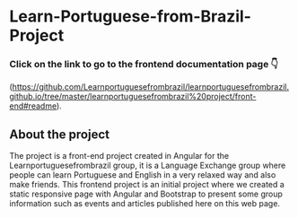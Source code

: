 # Learn-Portuguese-from-Brazil-Project

### Click on the link to go to the frontend documentation page 👇
(https://github.com/Learnportuguesefrombrazil/learnportuguesefrombrazil.github.io/tree/master/learnportuguesefrombrazil%20project/front-end#readme).

## About the project
The project is a front-end project created in Angular for the Learnportuguesefrombrazil group, it is a Language Exchange group where people can learn Portuguese and English in a very relaxed way and also make friends. This frontend project is an initial project where we created a static responsive page with Angular and Bootstrap to present some group information such as events and articles published here on this web page.

